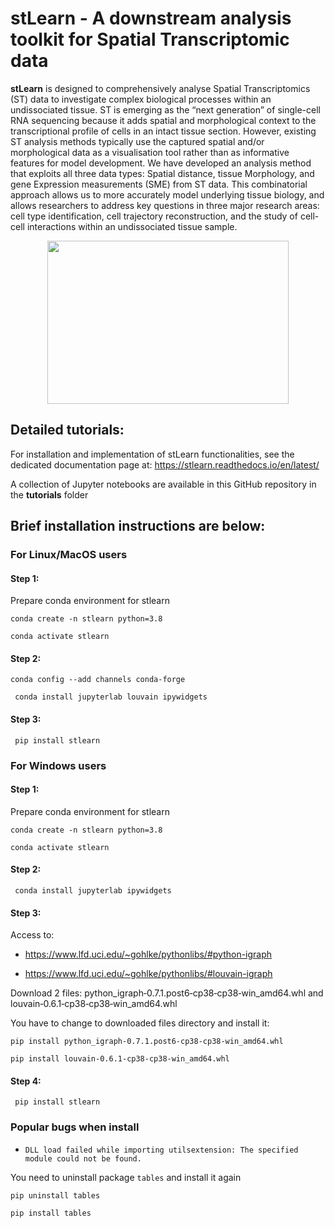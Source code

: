 # stLearn - A downstream analysis toolkit for Spatial Transcriptomic data

**stLearn** is designed to comprehensively analyse Spatial Transcriptomics (ST) data to investigate complex biological processes within an undissociated tissue. ST is emerging as the “next generation” of single-cell RNA sequencing because it adds spatial and morphological context to the transcriptional profile of cells in an intact tissue section. However, existing ST analysis methods typically use the captured spatial and/or morphological data as a visualisation tool rather than as informative features for model development. We have developed an analysis method that exploits all three data types: Spatial distance, tissue Morphology, and gene Expression measurements (SME) from ST data. This combinatorial approach allows us to more accurately model underlying tissue biology, and allows researchers to address key questions in three major research areas: cell type identification, cell trajectory reconstruction, and the study of cell-cell interactions within an undissociated tissue sample.

<p align="center">
<img src="https://i.imgur.com/yfXlCYO.png" alt="" width="386" height="261" />
</p>

## Detailed tutorials:

For installation and implementation of stLearn functionalities, see the dedicated documentation page at: https://stlearn.readthedocs.io/en/latest/

A collection of Jupyter notebooks are available in this GitHub repository in the **tutorials** folder 

## Brief installation instructions are below:

### For Linux/MacOS users

#### Step 1:

Prepare conda environment for stlearn

``` conda create -n stlearn python=3.8 ```

``` conda activate stlearn ```

#### Step 2:

``` conda config --add channels conda-forge ```

``` conda install jupyterlab louvain ipywidgets```


#### Step 3:

``` pip install stlearn```


### For Windows users

#### Step 1:

Prepare conda environment for stlearn

``` conda create -n stlearn python=3.8 ```

``` conda activate stlearn ```

#### Step 2:


``` conda install jupyterlab ipywidgets```

#### Step 3:

Access to: 

 - https://www.lfd.uci.edu/~gohlke/pythonlibs/#python-igraph

 - https://www.lfd.uci.edu/~gohlke/pythonlibs/#louvain-igraph

Download 2 files: python_igraph‑0.7.1.post6‑cp38‑cp38‑win_amd64.whl and louvain‑0.6.1‑cp38‑cp38‑win_amd64.whl

You have to change to downloaded files directory and install it:

``` pip install python_igraph‑0.7.1.post6‑cp38‑cp38‑win_amd64.whl ```

``` pip install louvain‑0.6.1‑cp38‑cp38‑win_amd64.whl ```


#### Step 4:

``` pip install stlearn```


### Popular bugs when install

- `DLL load failed while importing utilsextension: The specified module could not be found.`

You need to uninstall package `tables` and install it again


``` pip uninstall tables ```

``` pip install tables ```
